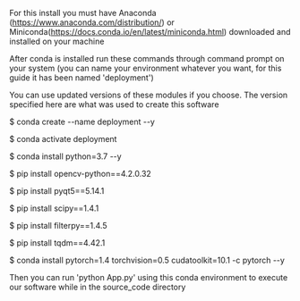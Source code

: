 For this install you must have Anaconda (https://www.anaconda.com/distribution/) or Miniconda(https://docs.conda.io/en/latest/miniconda.html) downloaded and installed on your machine

After conda is installed run these commands through command prompt on your system (you can name your environment whatever you want, for this guide it has been named 'deployment')

You can use updated versions of these modules if you choose. The version specified here are what was used to create this software

$ conda create --name deployment --y

$ conda activate deployment

$ conda install python=3.7 --y

$ pip install opencv-python==4.2.0.32

$ pip install pyqt5==5.14.1

$ pip install scipy==1.4.1

$ pip install filterpy==1.4.5

$ pip install tqdm==4.42.1

$ conda install pytorch=1.4 torchvision=0.5 cudatoolkit=10.1 -c pytorch --y

Then you can run 'python App.py' using this conda environment to execute our software while in the source_code directory